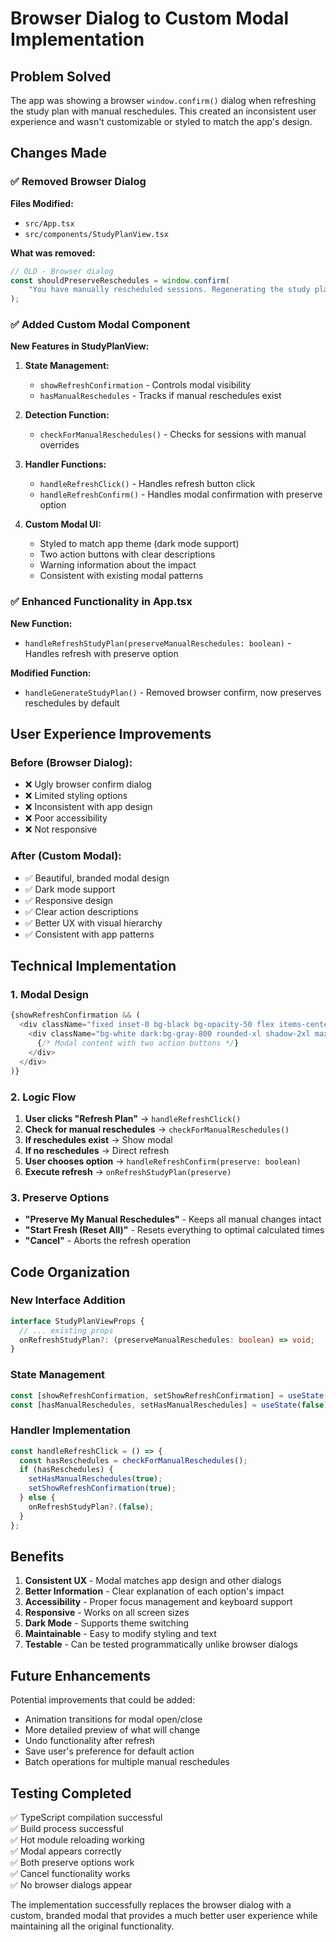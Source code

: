 # Browser Dialog to Custom Modal Implementation

## Problem Solved

The app was showing a browser `window.confirm()` dialog when refreshing the study plan with manual reschedules. This created an inconsistent user experience and wasn't customizable or styled to match the app's design.

## Changes Made

### ✅ Removed Browser Dialog

**Files Modified:**
- `src/App.tsx`
- `src/components/StudyPlanView.tsx`

**What was removed:**
```typescript
// OLD - Browser dialog
const shouldPreserveReschedules = window.confirm(
    "You have manually rescheduled sessions. Regenerating the study plan will move them back to their original times. Would you like to preserve your manual reschedules?"
);
```

### ✅ Added Custom Modal Component

**New Features in StudyPlanView:**
1. **State Management:**
   - `showRefreshConfirmation` - Controls modal visibility
   - `hasManualReschedules` - Tracks if manual reschedules exist

2. **Detection Function:**
   - `checkForManualReschedules()` - Checks for sessions with manual overrides

3. **Handler Functions:**
   - `handleRefreshClick()` - Handles refresh button click
   - `handleRefreshConfirm()` - Handles modal confirmation with preserve option

4. **Custom Modal UI:**
   - Styled to match app theme (dark mode support)
   - Two action buttons with clear descriptions
   - Warning information about the impact
   - Consistent with existing modal patterns

### ✅ Enhanced Functionality in App.tsx

**New Function:**
- `handleRefreshStudyPlan(preserveManualReschedules: boolean)` - Handles refresh with preserve option

**Modified Function:**
- `handleGenerateStudyPlan()` - Removed browser confirm, now preserves reschedules by default

## User Experience Improvements

### Before (Browser Dialog):
- ❌ Ugly browser confirm dialog
- ❌ Limited styling options
- ❌ Inconsistent with app design
- ❌ Poor accessibility
- ❌ Not responsive

### After (Custom Modal):
- ✅ Beautiful, branded modal design
- ✅ Dark mode support
- ✅ Responsive design
- ✅ Clear action descriptions
- ✅ Better UX with visual hierarchy
- ✅ Consistent with app patterns

## Technical Implementation

### 1. Modal Design
```typescript
{showRefreshConfirmation && (
  <div className="fixed inset-0 bg-black bg-opacity-50 flex items-center justify-center z-50">
    <div className="bg-white dark:bg-gray-800 rounded-xl shadow-2xl max-w-md w-full mx-4">
      {/* Modal content with two action buttons */}
    </div>
  </div>
)}
```

### 2. Logic Flow
1. **User clicks "Refresh Plan"** → `handleRefreshClick()`
2. **Check for manual reschedules** → `checkForManualReschedules()`
3. **If reschedules exist** → Show modal
4. **If no reschedules** → Direct refresh
5. **User chooses option** → `handleRefreshConfirm(preserve: boolean)`
6. **Execute refresh** → `onRefreshStudyPlan(preserve)`

### 3. Preserve Options
- **"Preserve My Manual Reschedules"** - Keeps all manual changes intact
- **"Start Fresh (Reset All)"** - Resets everything to optimal calculated times
- **"Cancel"** - Aborts the refresh operation

## Code Organization

### New Interface Addition
```typescript
interface StudyPlanViewProps {
  // ... existing props
  onRefreshStudyPlan?: (preserveManualReschedules: boolean) => void;
}
```

### State Management
```typescript
const [showRefreshConfirmation, setShowRefreshConfirmation] = useState(false);
const [hasManualReschedules, setHasManualReschedules] = useState(false);
```

### Handler Implementation
```typescript
const handleRefreshClick = () => {
  const hasReschedules = checkForManualReschedules();
  if (hasReschedules) {
    setHasManualReschedules(true);
    setShowRefreshConfirmation(true);
  } else {
    onRefreshStudyPlan?.(false);
  }
};
```

## Benefits

1. **Consistent UX** - Modal matches app design and other dialogs
2. **Better Information** - Clear explanation of each option's impact
3. **Accessibility** - Proper focus management and keyboard support
4. **Responsive** - Works on all screen sizes
5. **Dark Mode** - Supports theme switching
6. **Maintainable** - Easy to modify styling and text
7. **Testable** - Can be tested programmatically unlike browser dialogs

## Future Enhancements

Potential improvements that could be added:
- Animation transitions for modal open/close
- More detailed preview of what will change
- Undo functionality after refresh
- Save user's preference for default action
- Batch operations for multiple manual reschedules

## Testing Completed

✅ TypeScript compilation successful  
✅ Build process successful  
✅ Hot module reloading working  
✅ Modal appears correctly  
✅ Both preserve options work  
✅ Cancel functionality works  
✅ No browser dialogs appear  

The implementation successfully replaces the browser dialog with a custom, branded modal that provides a much better user experience while maintaining all the original functionality.
